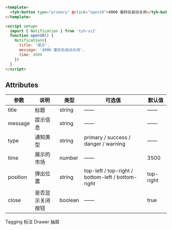 ```html
<template>
  <tyh-button type="primary" @click="open10">4000 毫秒后自动关闭</tyh-button>
</template>

<script setup>
  import { Notification } from 'tyh-ui2'
  function open10() {
    Notification({
      title: '提示',
      message: '4000 毫秒后自动关闭',
      time: 4000
    })
  }
</script>
```

## Attributes

| 参数     | 说明             | 类型    | 可选值                                            | 默认值    |
| -------- | ---------------- | ------- | ------------------------------------------------- | --------- |
| title    | 标题             | string  | ——                                                | ——        |
| message  | 提示信息         | string  | ——                                                | ——        |
| type     | 通知类型         | string  | primary / success / danger / warning              | ——        |
| time     | 展示的市场       | number  | ——                                                | 3500      |
| position | 弹出位置         | string  | top-left / top-right / bottom-left / bottom-right | top-right |
| close    | 是否显示关闭按钮 | boolean | ——                                                | true      |

<tyh-turn-page style="margin: 50px 0">
  <tyh-turn-page-item direction="left" url="/component/tagging">
    Tagging 标注
  </tyh-turn-page-item>
  <tyh-turn-page-item direction="right" url="/component/drawer">
    Drawer 抽屉
  </tyh-turn-page-item>
</tyh-turn-page>
